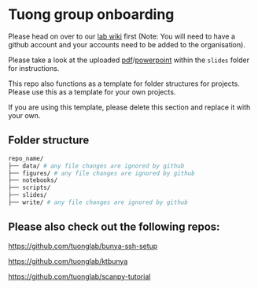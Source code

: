 # Tuong group onboarding

Please head on over to our [lab wiki](https://github.com/tuonglab/tuonglab/wiki) first (Note: You will need to have a github account and your accounts need to be added to the organisation).

Please take a look at the uploaded [pdf](slides/TuongLab_notebook_managements.pdf)/[powerpoint](slides/TuongLab_notebook_managements.pptx) within the `slides` folder for instructions.

This repo also functions as a template for folder structures for projects. Please use this as a template for your own projects.

If you are using this template, please delete this section and replace it with your own.

## Folder structure

```bash
repo_name/
├── data/ # any file changes are ignored by github
├── figures/ # any file changes are ignored by github
├── notebooks/
├── scripts/
├── slides/
├── write/ # any file changes are ignored by github
```

## Please also check out the following repos:

https://github.com/tuonglab/bunya-ssh-setup

https://github.com/tuonglab/ktbunya

https://github.com/tuonglab/scanpy-tutorial
